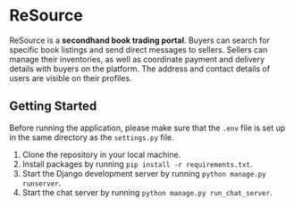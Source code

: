 # ReSource

ReSource is a **secondhand book trading portal**. Buyers can search for specific book listings and send direct messages to sellers. Sellers can manage their inventories, as well as coordinate payment and delivery details with buyers on the platform. The address and contact details of users are visible on their profiles.

## Getting Started

Before running the application, please make sure that the `.env` file is set up in the same directory as the `settings.py` file.

1. Clone the repository in your local machine.
2. Install packages by running `pip install -r requirements.txt`.
3. Start the Django development server by running `python manage.py runserver`.
4. Start the chat server by running `python manage.py run_chat_server`.
